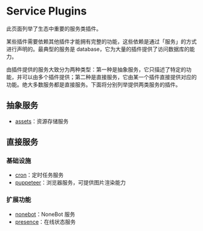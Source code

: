 # Service Plugins

此页面列举了生态中重要的服务类插件。

某些插件需要依赖其他插件才能拥有完整的功能，这些依赖是通过「服务」的方式进行声明的。最典型的服务是 database，它为大量的插件提供了访问数据库的能力。

由插件提供的服务大致分为两种类型：第一种是抽象服务，它只描述了特定的功能，并可以由多个插件提供；第二种是直接服务，它由某一个插件直接提供对应的功能。绝大多数服务都是直接服务。下面将分别列举提供两类服务的插件。

## 抽象服务

- [assets](https://assets.koishi.chat)：资源存储服务

## 直接服务

### 基础设施

- [cron](https://cron.koishi.chat)：定时任务服务
- [puppeteer](https://puppeteer.koishi.chat)：浏览器服务，可提供图片渲染能力

### 扩展功能

- [nonebot](https://nonebot.koishi.chat)：NoneBot 服务
- [presence](https://presence.koishi.chat)：在线状态服务
